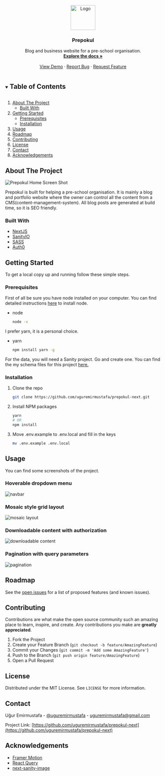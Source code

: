 <!--
*** Thanks for checking out the Best-README-Template. If you have a suggestion
*** that would make this better, please fork the repo and create a pull request
*** or simply open an issue with the tag "enhancement".
*** Thanks again! Now go create something AMAZING! :D
***
***
***
*** To avoid retyping too much info. Do a search and replace for the following:
*** uguremirmustafa, prepokul-next, uguremirmustafa, uguremirmustafa@gmail.com, Prepokul, Blog and business website for a pre-school organisation.
-->

<!-- PROJECT SHIELDS -->
<!--
*** I'm using markdown "reference style" links for readability.
*** Reference links are enclosed in brackets [ ] instead of parentheses ( ).
*** See the bottom of this document for the declaration of the reference variables
*** for contributors-url, forks-url, etc. This is an optional, concise syntax you may use.
*** https://www.markdownguide.org/basic-syntax/#reference-style-links
-->

<!-- [![Contributors][contributors-shield]][contributors-url]
[![Forks][forks-shield]][forks-url]
[![Stargazers][stars-shield]][stars-url]
[![Issues][issues-shield]][issues-url]
[![MIT License][license-shield]][license-url]
[![LinkedIn][linkedin-shield]][linkedin-url] -->

<!-- PROJECT LOGO -->
<br />
<p align="center">
  <a href="https://github.com/uguremirmustafa/prepokul-next">
    <img src="./screenshots/logo.png" alt="Logo" width="80" height="80">
  </a>

  <h3 align="center">Prepokul</h3>

  <p align="center">
    Blog and business website for a pre-school organisation.
    <br />
    <a href="https://github.com/uguremirmustafa/prepokul-next"><strong>Explore the docs »</strong></a>
    <br />
    <br />
    <a href="https://github.com/uguremirmustafa/prepokul-next">View Demo</a>
    ·
    <a href="https://github.com/uguremirmustafa/prepokul-next/issues">Report Bug</a>
    ·
    <a href="https://github.com/uguremirmustafa/prepokul-next/issues">Request Feature</a>
  </p>
</p>

<!-- TABLE OF CONTENTS -->
<details open="open">
  <summary><h2 style="display: inline-block">Table of Contents</h2></summary>
  <ol>
    <li>
      <a href="#about-the-project">About The Project</a>
      <ul>
        <li><a href="#built-with">Built With</a></li>
      </ul>
    </li>
    <li>
      <a href="#getting-started">Getting Started</a>
      <ul>
        <li><a href="#prerequisites">Prerequisites</a></li>
        <li><a href="#installation">Installation</a></li>
      </ul>
    </li>
    <li><a href="#usage">Usage</a></li>
    <li><a href="#roadmap">Roadmap</a></li>
    <li><a href="#contributing">Contributing</a></li>
    <li><a href="#license">License</a></li>
    <li><a href="#contact">Contact</a></li>
    <li><a href="#acknowledgements">Acknowledgements</a></li>
  </ol>
</details>

<!-- ABOUT THE PROJECT -->

## About The Project

![Prepokul Home Screen Shot](/screenshots/home.png)

Prepokul is built for helping a pre-school organisation. It is mainly a blog and portfolio website where the owner can control all the content from a CMS(content-management-system). All blog posts are generated at build time, so it is SEO friendly.

### Built With

- [NextJS](https://nextjs.org/)
- [SanityIO](https://www.sanity.io/)
- [SASS](https://sass-lang.com/)
- [Auth0](https://auth0.com/)

<!-- GETTING STARTED -->

## Getting Started

To get a local copy up and running follow these simple steps.

### Prerequisites

First of all be sure you have node installed on your computer. You can find detailed instructions [here](https://www.devugur.com/blog/how-to-install-different-node-versions-on-linux) to install node.

- node
  ```sh
  node -v
  ```

I prefer yarn, it is a personal choice.

- yarn
  ```sh
  npm install yarn -g
  ```

For the data, you will need a Sanity project. Go and create one. You can find the my schema files for this project [here.](https://github.com/uguremirmustafa/prepokul-next/schemas)

### Installation

1. Clone the repo
   ```sh
   git clone https://github.com/uguremirmustafa/prepokul-next.git
   ```
2. Install NPM packages
   ```sh
   yarn
   # OR
   npm install
   ```
3. Move .env.example to .env.local and fill in the keys
   ```sh
   mv .env.example .env.local
   ```

<!-- USAGE EXAMPLES -->

## Usage

You can find some screenshots of the project.

### Hoverable dropdown menu

![navbar](/screenshots/navbar.png)

### Mosaic style grid layout

![mosaic layout](/screenshots/mosaic.png)

### Downloadable content with authorization

![downloadable content](/screenshots/downloadable.png)

### Pagination with query parameters

![pagination](/screenshots/pagination.png)

<!-- ROADMAP -->

## Roadmap

See the [open issues](https://github.com/uguremirmustafa/prepokul-next/issues) for a list of proposed features (and known issues).

<!-- CONTRIBUTING -->

## Contributing

Contributions are what make the open source community such an amazing place to learn, inspire, and create. Any contributions you make are **greatly appreciated**.

1. Fork the Project
2. Create your Feature Branch (`git checkout -b feature/AmazingFeature`)
3. Commit your Changes (`git commit -m 'Add some AmazingFeature'`)
4. Push to the Branch (`git push origin feature/AmazingFeature`)
5. Open a Pull Request

<!-- LICENSE -->

## License

Distributed under the MIT License. See `LICENSE` for more information.

<!-- CONTACT -->

## Contact

Uğur Emirmustafa - [@uguremirmustafa](https://twitter.com/uguremirmustafa) - uguremirmustafa@gmail.com

Project Link: [https://github.com/uguremirmustafa/prepokul-next](https://github.com/uguremirmustafa/prepokul-next)

<!-- ACKNOWLEDGEMENTS -->

## Acknowledgements

- [Framer Motion](https://www.framer.com/developers/)
- [React Query](https://react-query.tanstack.com/)
- [next-sanity-image](https://www.sanity.io/plugins/next-sanity-image)

<!-- MARKDOWN LINKS & IMAGES -->
<!-- https://www.markdownguide.org/basic-syntax/#reference-style-links -->

[contributors-shield]: https://img.shields.io/github/contributors/uguremirmustafa/repo.svg?style=for-the-badge
[contributors-url]: https://github.com/uguremirmustafa/prepokul-next/graphs/contributors
[forks-shield]: https://img.shields.io/github/forks/uguremirmustafa/repo.svg?style=for-the-badge
[forks-url]: https://github.com/uguremirmustafa/prepokul-next/network/members
[stars-shield]: https://img.shields.io/github/stars/uguremirmustafa/repo.svg?style=for-the-badge
[stars-url]: https://github.com/uguremirmustafa/prepokul-next/stargazers
[issues-shield]: https://img.shields.io/github/issues/uguremirmustafa/repo.svg?style=for-the-badge
[issues-url]: https://github.com/uguremirmustafa/prepokul-next/issues
[license-shield]: https://img.shields.io/github/license/uguremirmustafa/repo.svg?style=for-the-badge
[license-url]: https://github.com/uguremirmustafa/prepokul-next/blob/master/LICENSE.txt
[linkedin-shield]: https://img.shields.io/badge/-LinkedIn-black.svg?style=for-the-badge&logo=linkedin&colorB=555
[linkedin-url]: https://linkedin.com/in/uguremirmustafa
